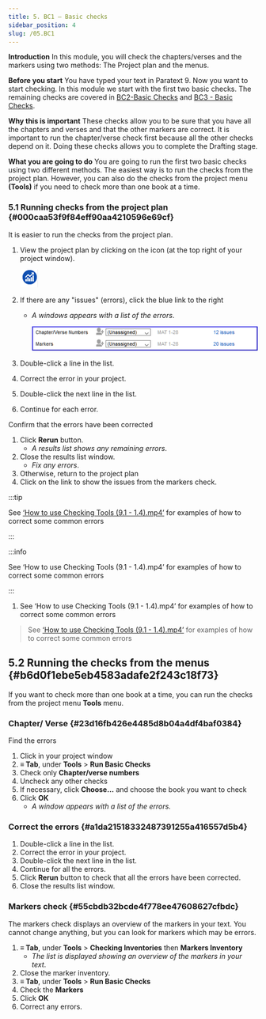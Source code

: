 ```yaml
---
title: 5. BC1 – Basic checks
sidebar_position: 4
slug: /05.BC1
---
```




**Introduction**
In this module, you will check the chapters/verses and the markers using two methods: The Project plan and the menus.


**Before you start**
You have typed your text in Paratext 9. Now you want to start checking. In this module we start with the first two basic checks. The remaining checks are covered in [BC2-Basic Checks](https://sillsdev.github.io/paratext-manual/12.BC2) and [BC3 - Basic Checks](https://sillsdev.github.io/paratext-manual/19.BC3).


**Why this is important**
These checks allow you to be sure that you have all the chapters and verses and that the other markers are correct. It is important to run the chapter/verse check first because all the other checks depend on it. Doing these checks allows you to complete the Drafting stage.


**What you are going to do**
You are going to run the first two basic checks using two different methods. The easiest way is to run the checks from the project plan. However, you can also do the checks from the project menu **(Tools)** if you need to check more than one book at a time.


### 5.1 Running checks from the project plan {#000caa53f9f84eff90aa4210596e69cf}


It is easier to run the checks from the project plan.

1. View the project plan by clicking on the icon
(at the top right of your project window).

	![](/notion_imgs/88811353.png)

1. If there are any "issues" (errors), click the blue link to the right
	- _A windows appears with a list of the errors_.

		![](/notion_imgs/1096277516.png)

1. Double-click a line in the list.
1. Correct the error in your project.
1. Double-click the next line in the list.
1. Continue for each error.

Confirm that the errors have been corrected

1. Click **Rerun** button.
	- _A results list shows any remaining errors_.
1. Close the results list window.
	- _Fix any errors_.
1. Otherwise, return to the project plan
1. Click on the link to show the issues from the markers check.

:::tip 


See [‘How to use Checking Tools (9.1 - 1.4).mp4’](https://vimeo.com/461361122) for examples of how to correct some common errors


:::


:::info

See ‘How to use Checking Tools (9.1 - 1.4).mp4’ for examples of how to correct some common errors

:::



1. See ‘How to use Checking Tools (9.1 - 1.4).mp4’ for examples of how to correct some common errors

> See [‘How to use Checking Tools (9.1 - 1.4).mp4’](https://vimeo.com/461361122) for examples of how to correct some common errors


## 5.2 Running the checks from the menus {#b6d0f1ebe5eb4583adafe2f243c18f73}


If you want to check more than one book at a time, you can run the checks from the project menu **Tools** menu.


### Chapter/ Verse {#23d16fb426e4485d8b04a4df4baf0384}


Find the errors

1. Click in your project window
1. **≡ Tab**, under **Tools** &gt; **Run Basic Checks**
1. Check only **Chapter/verse numbers**
1. Uncheck any other checks
1. If necessary, click **Choose…** and choose the book you want to check
1. Click **OK**
	- _A window appears with a list of the errors._

### Correct the errors {#a1da21518332487391255a416557d5b4}

1. Double-click a line in the list.
1. Correct the error in your project.
1. Double-click the next line in the list.
1. Continue for all the errors.
1. Click **Rerun** button to check that all the errors have been corrected.
1. Close the results list window.

### Markers check {#55cbdb32bcde4f778ee47608627cfbdc}


The markers check displays an overview of the markers in your text. You cannot change anything, but you can look for markers which may be errors.

1. **≡ Tab**, under **Tools** &gt; **Checking Inventories** then **Markers Inventory**
	- _The list is displayed showing an overview of the markers in your text_.
1. Close the marker inventory.
1. **≡ Tab**, under **Tools** &gt; **Run Basic Checks**
1. Check the **Markers**
1. Click **OK**
1. Correct any errors.
